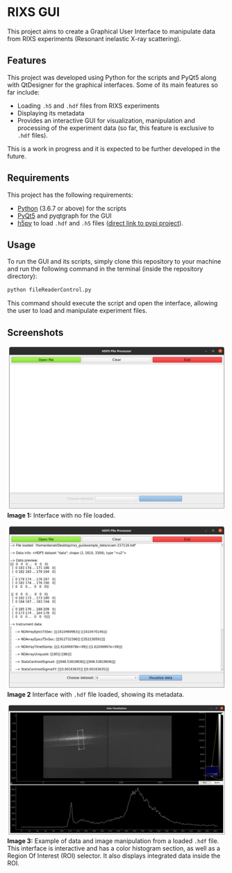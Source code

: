 # RIXS GUI

This project aims to create a Graphical User Interface to manipulate data from RIXS experiments (Resonant inelastic X-ray scattering).

## Features

This project was developed using Python for the scripts and PyQt5 along with QtDesigner for the graphical interfaces. Some of its main features so far include:

* Loading `.h5` and `.hdf` files from RIXS experiments
* Displaying its metadata 
* Provides an interactive GUI for visualization, manipulation and processing of the experiment data (so far, this feature is exclusive to `.hdf` files).

This is a work in progress and it is expected to be further developed in the future.

## Requirements

This project has the following requirements:

* [Python](https://www.python.org/) (3.6.7 or above) for the scripts
* [PyQt5](https://pypi.org/project/PyQt5/) and pyqtgraph for the GUI
* [h5py](https://www.h5py.org/) to load `.hdf` and `.h5` files ([direct link to pypi project](https://pypi.org/project/h5py/)).

## Usage

To run the GUI and its scripts, simply clone this repository to your machine and run the following command in the terminal (inside the repository directory):

```bash
python fileReaderControl.py
```

This command should execute the script and open the interface, allowing the user to load and manipulate experiment files.

## Screenshots

![](img/img1.png)
**Image 1:** Interface with no file loaded.

![](img/img2.png)
**Image 2** Interface with `.hdf` file loaded, showing its metadata.

![](img/img3.png)
**Image 3:** Example of data and image manipulation from a loaded `.hdf` file. This interface is interactive and has a color histogram section, as well as a Region Of Interest (ROI) selector. It also displays integrated data inside the ROI.


